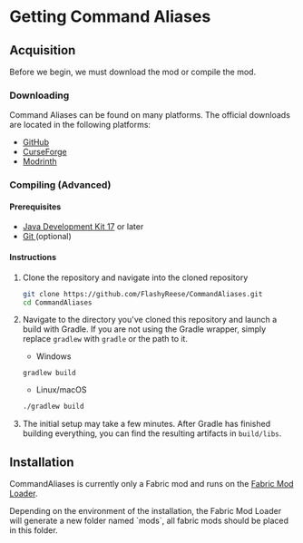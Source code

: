 # Getting Command Aliases

## Acquisition

Before we begin, we must download the mod or compile the mod.

### Downloading

Command Aliases can be found on many platforms. The official downloads are located in the following platforms:

* [GitHub](https://github.com/FlashyReese/CommandAliases/releases/latest)
* [CurseForge](https://www.curseforge.com/minecraft/mc-mods/commandaliases/files)
* [Modrinth](https://modrinth.com/mod/commandaliases/versions)

### Compiling (Advanced)

#### Prerequisites

* [Java Development Kit 17](https://adoptium.net/) or later
* [Git ](https://git-scm.com/)(optional)

#### Instructions

1.  Clone the repository and navigate into the cloned repository

    ```bash
    git clone https://github.com/FlashyReese/CommandAliases.git
    cd CommandAliases
    ```
2.  Navigate to the directory you've cloned this repository and launch a build with Gradle. If you are not using the Gradle wrapper, simply replace `gradlew` with `gradle` or the path to it.

    * Windows

    ```batch
    gradlew build
    ```

    * Linux/macOS

    ```bash
    ./gradlew build 
    ```
3. The initial setup may take a few minutes. After Gradle has finished building everything, you can find the resulting artifacts in `build/libs`.

## Installation

CommandAliases is currently only a Fabric mod and runs on the [Fabric Mod Loader](https://fabricmc.net/).

Depending on the environment of the installation, the Fabric Mod Loader will generate a new folder named \`mods\`, all fabric mods should be placed in this folder.
